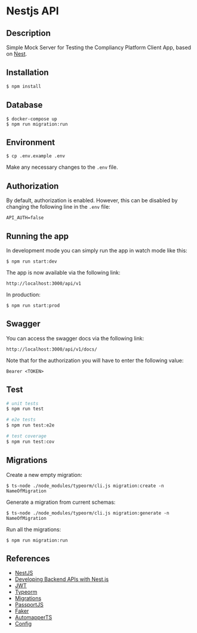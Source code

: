 # Nestjs API

## Description

Simple Mock Server for Testing the Compliancy Platform Client App, based on [Nest](https://github.com/nestjs/nest).

## Installation

```bash
$ npm install
```

## Database
```
$ docker-compose up
$ npm run migration:run
```

## Environment

```
$ cp .env.example .env
```

Make any necessary changes to the `.env` file.

## Authorization

By default, authorization is enabled. However, this can be disabled by changing the following line in the `.env` file:

```
API_AUTH=false
```

## Running the app

In development mode you can simply run the app in watch mode like this:

```
$ npm run start:dev
```

The app is now available via the following link:

```
http://localhost:3000/api/v1
```

In production:

```
$ npm run start:prod
```

## Swagger

You can access the swagger docs via the following link:

```
http://localhost:3000/api/v1/docs/
```

Note that for the authorization you will have to enter the following value:

```
Bearer <TOKEN>
```

## Test

```bash
# unit tests
$ npm run test

# e2e tests
$ npm run test:e2e

# test coverage
$ npm run test:cov
```

## Migrations

Create a new empty migration:
```
$ ts-node ./node_modules/typeorm/cli.js migration:create -n NameOfMigration

```

Generate a migration from current schemas:
```
$ ts-node ./node_modules/typeorm/cli.js migration:generate -n NameOfMigration

```

Run all the migrations:
```
$ npm run migration:run

```

## References

* [NestJS](https://nestjs.com)
* [Developing Backend APIs with Nest.js](https://auth0.com/blog/full-stack-typescript-apps-part-1-developing-backend-apis-with-nestjs)
* [JWT](https://github.com/nestjs/jwt)
* [Typeorm](https://github.com/typeorm/typeorm)
* [Migrations](https://github.com/typeorm/typeorm/blob/master/docs/migrations.md)
* [PassportJS](http://www.passportjs.org)
* [Faker](https://github.com/marak/Faker.js)
* [AutomapperTS](https://github.com/loedeman/AutoMapper/wiki/Getting-started)
* [Config](lorenwest/node-config)
